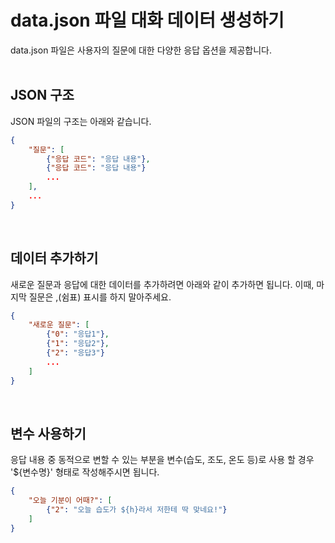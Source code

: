 # data.json 파일 대화 데이터 생성하기

data.json 파일은 사용자의 질문에 대한 다양한 응답 옵션을 제공합니다.<br/><br/>

## JSON 구조

JSON 파일의 구조는 아래와 같습니다.

```json
{
    "질문": [
        {"응답 코드": "응답 내용"},
        {"응답 코드": "응답 내용"}
        ...
    ],
    ...
}
```
<br/>

## 데이터 추가하기

새로운 질문과 응답에 대한 데이터를 추가하려면 아래와 같이 추가하면 됩니다. 
이때, 마지막 질문은 ,(쉼표) 표시를 하지 말아주세요.

```json
{
    "새로운 질문": [
        {"0": "응답1"},
        {"1": "응답2"},
        {"2": "응답3"}
        ...
    ]
}
```
<br/>

## 변수 사용하기

응답 내용 중 동적으로 변할 수 있는 부분을 변수(습도, 조도, 온도 등)로 사용 할 경우 '${변수명}' 형태로 작성해주시면 됩니다.

```json
{
    "오늘 기분이 어때?": [
        {"2": "오늘 습도가 ${h}라서 저한테 딱 맞네요!"}
    ]
}
```
